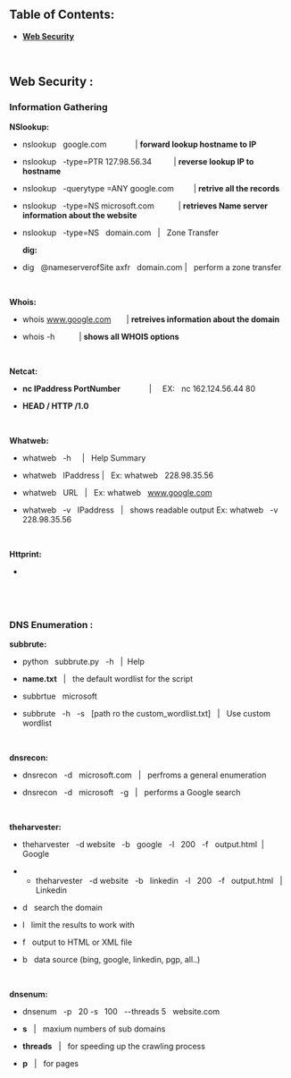 
## Table of Contents:

- [__Web Security__](https://github.com/nairuzabulhul/RoadMap/blob/master/PTP/XXL_Commands.md#web-security-)



&nbsp;
&nbsp;
&nbsp;

## Web Security : 

### Information Gathering 

__NSlookup:__
    
- nslookup &nbsp; google.com   &nbsp; &nbsp; &nbsp; &nbsp; &nbsp;  &nbsp;  |  __forward lookup hostname to IP__ 
		
		
- nslookup &nbsp; -type=PTR 127.98.56.34 &nbsp; &nbsp; &nbsp; &nbsp;&nbsp; |  __reverse lookup IP to hostname__  
			
			
- nslookup &nbsp; -querytype =ANY  google.com  &nbsp;  &nbsp; &nbsp; &nbsp; |  __retrive all the records__ 


- nslookup &nbsp; -type=NS microsoft.com &nbsp; &nbsp; &nbsp; &nbsp; &nbsp; | __retrieves Name server information about the website__   

- nslookup &nbsp; -type=NS &nbsp; domain.com &nbsp; | &nbsp; Zone Transfer

&nbsp;
&nbsp;
&nbsp;
__dig:__

- dig &nbsp; @nameserverofSite axfr &nbsp; domain.com  |  &nbsp; perform a zone transfer 



&nbsp;
&nbsp;
&nbsp;

__Whois:__

- whois www.google.com  &nbsp; &nbsp; &nbsp; | __retreives information about the domain__

- whois -h  &nbsp; &nbsp; &nbsp; &nbsp; &nbsp; | __shows all WHOIS options__


&nbsp;
&nbsp;
&nbsp;

__Netcat:__

- __nc IPaddress  PortNumber__ &nbsp; &nbsp; &nbsp; &nbsp; &nbsp; &nbsp; |  &nbsp;  &nbsp; EX:  &nbsp; nc 162.124.56.44 80 

- __HEAD / HTTP /1.0__  


&nbsp;
&nbsp;
&nbsp;

__Whatweb:__

- whatweb &nbsp; -h  &nbsp; &nbsp; | &nbsp; Help Summary 

- whatweb &nbsp; IPaddress  | &nbsp; Ex: whatweb  &nbsp; 228.98.35.56

- whatweb &nbsp; URL &nbsp; |  &nbsp; Ex: whatweb  &nbsp;  www.google.com

- whatweb &nbsp; -v  &nbsp; IPaddress  &nbsp; |  &nbsp; shows readable output Ex: whatweb  &nbsp; -v  &nbsp; 228.98.35.56

&nbsp;
&nbsp;
&nbsp;

__Httprint:__

- 

&nbsp;
&nbsp;
&nbsp;
----------------------------------------------------------------------------------------------------------------------------------------

### DNS Enumeration : 

__subbrute:__


- python &nbsp; subbrute.py  &nbsp; -h &nbsp; | &nbsp;Help

- __name.txt__ &nbsp; |  &nbsp; the default wordlist for the script 

- subbrtue &nbsp; microsoft &nbsp; 

- subbrute &nbsp; -h &nbsp; -s &nbsp; [path ro the custom_wordlist.txt] &nbsp; | &nbsp; Use custom wordlist 

&nbsp;
&nbsp;
&nbsp;

__dnsrecon:__

- dnsrecon &nbsp; -d &nbsp; microsoft.com &nbsp; | &nbsp; perfroms a general enumeration  

- dnsrecon &nbsp; -d &nbsp; microsoft &nbsp; -g &nbsp; | &nbsp; performs a Google search 


&nbsp;
&nbsp;
&nbsp;

__theharvester:__

- theharvester &nbsp; -d website  &nbsp; -b &nbsp; google &nbsp; -l &nbsp; 200 &nbsp; -f &nbsp; output.html &nbsp;|&nbsp; Google 

- - theharvester &nbsp; -d website  &nbsp; -b &nbsp; linkedin &nbsp; -l &nbsp; 200 &nbsp; -f &nbsp; output.html &nbsp; |&nbsp; Linkedin

- d &nbsp; search the domain 

- l &nbsp; limit the results to work with 

- f &nbsp; output to HTML or XML file 

- b &nbsp; data source (bing, google, linkedin, pgp, all..)


&nbsp;
&nbsp;
&nbsp;


__dnsenum:__

- dnsenum &nbsp; -p &nbsp; 20 -s &nbsp; 100 &nbsp; --threads 5 &nbsp; website.com 

- __s__ &nbsp; | &nbsp; maxium numbers of sub domains 

- __threads__ &nbsp; | &nbsp; for speeding up the crawling process 

- __p__ &nbsp; | &nbsp; for pages 

&nbsp;
&nbsp;
&nbsp;
--------------------------------------------------------------------------------------------------------------------------------------

